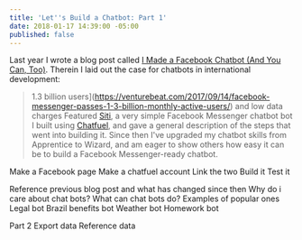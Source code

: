 ```yaml
---
title: 'Let''s Build a Chatbot: Part 1'
date: 2018-01-17 14:39:00 -05:00
published: false
---
```


Last year I wrote a blog post called [I Made a Facebook Chatbot (And You Can, Too)](https://dai-global-digital.com/facebook-chatbot.html). Therein I laid out the case for chatbots in international development:
> 1.3 billion users](https://venturebeat.com/2017/09/14/facebook-messenger-passes-1-3-billion-monthly-active-users/) and low data charges
> Featured [Siti](https://www.messenger.com/t/1276881939061378), a very simple Facebook Messenger chatbot bot I built using [Chatfuel](http://www.chatfuel.com), and gave a general description of the steps that went into building it. Since then I've upgraded my chatbot skills from Apprentice to Wizard, and am eager to show others how easy it can be to build a Facebook Messenger-ready chatbot. 

<!--more-->

Make a Facebook page
Make a chatfuel account
Link the two
Build it
Test it

Reference previous blog post and what has changed since then
Why do i care about chat bots?
What can chat bots do? 
Examples of popular ones
Legal bot
Brazil benefits bot
Weather bot
Homework bot

 

Part 2
Export data
Reference data